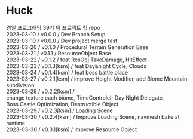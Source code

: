 # Huck       
       
경일 프로그래밍 39기 팀 프로젝트 헉 repo      
2023-03-10 / v0.0.0 / Dev Branch Setup     
2023-03-10 / v0.0.0 / Dev project merge test     
2023-03-20 / v0.1.0 / Procedural Terrain Generation Base      
2023-03-21 / v0.1.1 / ResourceObject Base     
2023-03-22 / v0.1.2 / feat ResObj TakeDamage, HitEffect     
2023-03-23 / v0.1.3[ksm] / feat Day&night Cycle, Clouds        
2023-03-24 / v0.1.4[ksm] / feat boss battle place       
2023-03-27 / v0.2.1[ksm] / improve Height Modifier, add Biome Mountain subdivision       
2023-03-28 / v0.2.2[ksm] /       
change texture each biome, TimeControlelr Day Night Delegate,      
Boss Castle Optimization, Destructible Object       
2023-03-29 / v0.2.3[ksm] / Loading Scene       
2023-03-30 / v0.2.4[ksm] / Improve Loading Scene, navmesh bake at runtime         
2023-03-30 / v0.3.1[ksm] / Improve Resource Object        